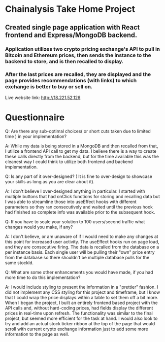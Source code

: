 # **Chainalysis Take Home Project**

## Created single page application with React frontend and Express/MongoDB backend.

### Application utilizes two crypto pricing exchange's API to pull in Bitcoin and Ethereum prices, then sends the instance to the backend to store, and is then recalled to display.

### After the last prices are recalled, they are displayed and the page provides recommendations (with links) to which exchange is better to buy or sell on.

Live website link: http://18.221.52.126

# **Questionnaire**

Q: Are there any sub-optimal choices( or short cuts taken due to limited time ) in your implementation?

A: While my data is being stored in a MongoDB and then recalled from that, I utilize a frontend API call to get my data. I believe there is a way to create these calls directly from the backend, but for the time available this was the cleanest way I could think to utilize both frontend and backend implementation.

Q: Is any part of it over-designed? ( It is fine to over-design to showcase your skills as long as you are clear about it).

A: I don't believe I over-designed anything in particular. I started with multiple buttons that had onClick functions for storing and recalling data but I was able to streamline those into useEffect hooks with different parameters so they ran consecutively and waited until the previous hook had finished so complete info was available prior to the subsequent hook.

Q: If you have to scale your solution to 100 users/second traffic what changes would you make, if any?

A: I don't believe, or am unaware of if I would need to make any changes at this point for increased user activity. The useEffect hooks run on page load, and they are consecutive firing. The data is recalled from the database on a per instance basis. Each single user will be pulling their "own" price entry from the database so there shouldn't be multiple database pulls for the same stockId.

Q: What are some other enhancements you would have made, if you had more time to do this implementation?

A: I would include styling to present the information in a "prettier" fashion. I did not implement any CSS styling for this project and timeframe, but I know that I could wrap the price displays within a table to set them off a bit more. When I began the project, I built an entirely frontend based project with the API calls and, without hard-coding prices, had fields display the different prices in real-time upon refresh. The functionality was similar to the final project, but seemed more efficient for the task at hand. I would also look to try and add an actual stock ticker ribbon at the top of the page that would scroll with current crypto exchange information just to add some more information to the page as well.
